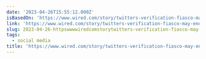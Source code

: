 ```yaml
---
date: '2023-04-26T15:55:12.000Z'
isBasedOn: 'https://www.wired.com/story/twitters-verification-fiasco-may-end-in-court/'
link: 'https://www.wired.com/story/twitters-verification-fiasco-may-end-in-court/'
slug: 2023-04-26-httpswwwwiredcomstorytwitters-verification-fiasco-may-end-in-court
tags:
  - social media
title: 'https://www.wired.com/story/twitters-verification-fiasco-may-end-in-court/'
---
```


